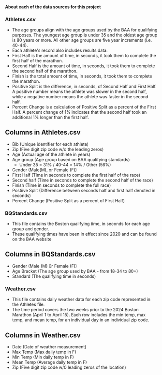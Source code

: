 #### About each of the data sources for this project

### Athletes.csv
- The age groups align with the age groups used by the BAA for qualifying purposes. The youngest age group is under 35 and the oldest age group is 80 years or more. All other age groups are five year increments (i.e. 40-44).
- Each athlete's record also includes results data.
- First Half is the amount of time, in seconds, it took them to complete the first half of the marathon.
- Second Half is the amount of time, in seconds, it took them to complete the second half of the marathon.
- Finish is the total amount of time, in seconds, it took them to complete the marathon.
- Positive Split is the difference, in seconds, of Second Half and First Half. A positive number means the athlete was slower in the second half, while a negative number means the athlete was faster in the second half.
- Percent Change is a calculation of Positive Split as a percent of the First Half. A percent change of 1% indicates that the second half took an additional 1% longer than the first half.

## Columns in Athletes.csv
- Bib (Unique identifier for each athlete)
- Zip (Five digit zip code w/o the leading zeros)
- Age (Actual age of the athlete in years)
- Age group (Age group based on BAA qualifying standards)
    - Under 35 = 31% / 40-44 = 14% / Other (56%)
- Gender (Male(M), or Female (F))
- First Half (Time in seconds to complete the first half of the race)
- Second half (Time in seconds to complete the second half of the race)
- Finish (Time in seconds to complete the full race)
- Postiive Split (Difference between seconds half and first half denoted in seconds)
- Percent Change (Positive Split as a percent of First Half)

### BQStandards.csv
- This file contains the Boston qualifying time, in seconds for each age group and gender.
- These qualifying times have been in effect since 2020 and can be found on the BAA website

## Columns in BQStandards.csv
- Gender (Male (M) 0r Female (F))
- Age Bracket (The age group used by BAA - from 18-34 to 80+)
- Standard (The qualifying time in seconds)

### Weather.csv
- This file contains daily weather data for each zip code represented in the Athletes file.
- The time period covers the two weeks prior to the 2024 Boston Marathon (April 1 to April 15). Each row includes the min temp, max temp, and mean temp, for an individual day in an individual zip code.

## Columns in Weather.csv
- Date (Date of weather measurement)
- Max Temp (Max daily temp in F)
- Min Temp (Min daily temp in F)
- Mean Temp (Average daily temp in F)
- Zip (Five digit zip code w/0 leading zeros of the location)